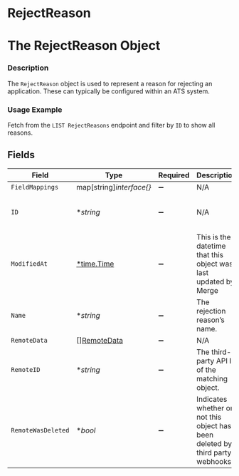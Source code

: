 # RejectReason

# The RejectReason Object
### Description
The `RejectReason` object is used to represent a reason for rejecting an application. These can typically be configured within an ATS system.
### Usage Example
Fetch from the `LIST RejectReasons` endpoint and filter by `ID` to show all reasons.


## Fields

| Field                                                                          | Type                                                                           | Required                                                                       | Description                                                                    | Example                                                                        |
| ------------------------------------------------------------------------------ | ------------------------------------------------------------------------------ | ------------------------------------------------------------------------------ | ------------------------------------------------------------------------------ | ------------------------------------------------------------------------------ |
| `FieldMappings`                                                                | map[string]*interface{}*                                                       | :heavy_minus_sign:                                                             | N/A                                                                            |                                                                                |
| `ID`                                                                           | **string*                                                                      | :heavy_minus_sign:                                                             | N/A                                                                            | 8be99a4a-f8d4-4339-bf1e-30eac970e217                                           |
| `ModifiedAt`                                                                   | [*time.Time](https://pkg.go.dev/time#Time)                                     | :heavy_minus_sign:                                                             | This is the datetime that this object was last updated by Merge                | 2021-10-16T00:00:00Z                                                           |
| `Name`                                                                         | **string*                                                                      | :heavy_minus_sign:                                                             | The rejection reason’s name.                                                   | Not passionate enough about APIs.                                              |
| `RemoteData`                                                                   | [][RemoteData](../../models/shared/remotedata.md)                              | :heavy_minus_sign:                                                             | N/A                                                                            |                                                                                |
| `RemoteID`                                                                     | **string*                                                                      | :heavy_minus_sign:                                                             | The third-party API ID of the matching object.                                 | 876556788                                                                      |
| `RemoteWasDeleted`                                                             | **bool*                                                                        | :heavy_minus_sign:                                                             | Indicates whether or not this object has been deleted by third party webhooks. |                                                                                |